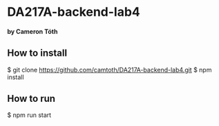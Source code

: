 # DA217A-backend-lab4
#### by Cameron Tóth

## How to install

$ git clone https://github.com/camtoth/DA217A-backend-lab4.git
$ npm install

## How to run

$ npm run start
